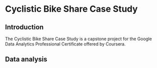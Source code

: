 # Cyclistic Bike Share Case Study

## Introduction
The Cyclistic Bike Share Case Study is a capstone project for the Google Data Analytics Professional Certificate offered by Coursera.


## Data analysis

